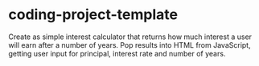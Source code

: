 # coding-project-template
Create as simple interest calculator that returns how much interest a user will earn after a number of years.
Pop results into HTML from JavaScript, getting user input for principal, interest rate and number of years.
